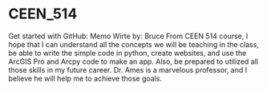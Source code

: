 # CEEN_514
Get started with GitHub: Memo
Wirte by: Bruce
From CEEN 514 course, I hope that I can understand all the concepts we will be teaching in the class, be able to write the simple code in python, create websites, and use the ArcGIS Pro and Arcpy code to make an app. Also, be prepared to utilized all those skills in my future career. 
Dr. Ames is a marvelous professor, and I believe he will help me to achieve those goals. 
